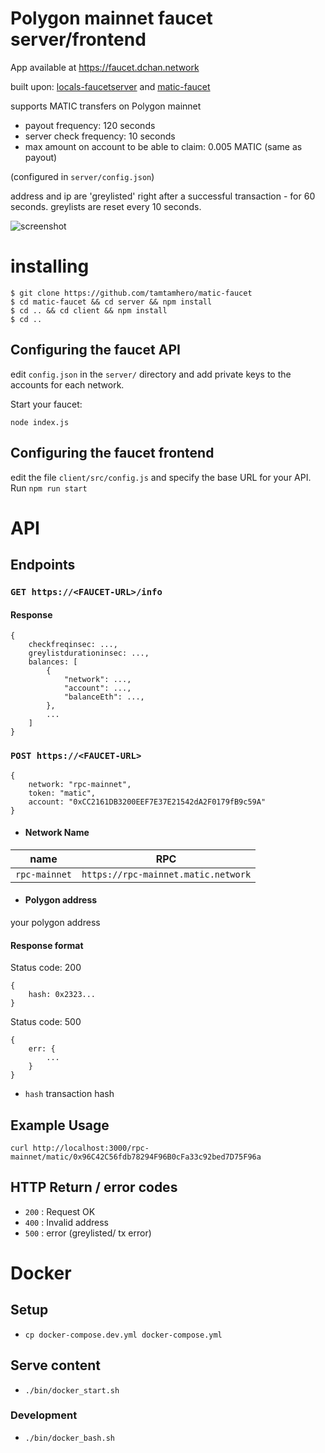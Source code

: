 # Polygon mainnet faucet server/frontend

App available at https://faucet.dchan.network

built upon: [locals-faucetserver](https://github.com/sponnet/locals-faucetserver) and [matic-faucet](https://github.com/nglglhtr/matic-faucet)

supports MATIC transfers on Polygon mainnet

- payout frequency: 120 seconds
- server check frequency: 10 seconds
- max amount on account to be able to claim: 0.005 MATIC (same as payout)

(configured in `server/config.json`)

address and ip are 'greylisted' right after a successful transaction - for 60 seconds. greylists are reset every 10 seconds.

![screenshot](screen.png)

# installing

```
$ git clone https://github.com/tamtamhero/matic-faucet
$ cd matic-faucet && cd server && npm install
$ cd .. && cd client && npm install
$ cd ..
```

## Configuring the faucet API

edit ```config.json``` in the `server/` directory and add private keys to the accounts for each network.

Start your faucet:

```
node index.js
```

## Configuring the faucet frontend

edit the file `client/src/config.js` and specify the base URL for your API. Run `npm run start`

# API

## Endpoints

### ```GET https://<FAUCET-URL>/info```

#### Response
```
{
	checkfreqinsec: ...,
	greylistdurationinsec: ...,
	balances: [
		{
			"network": ...,
			"account": ...,
			"balanceEth": ...,
		},
		...
	]
}
```

### ```POST https://<FAUCET-URL>```
```
{
	network: "rpc-mainnet",
	token: "matic",
	account: "0xCC2161DB3200EEF7E37E21542dA2F0179fB9c59A"
}
```

- #### Network Name
|name|RPC|
|---|---|
|`rpc-mainnet`|`https://rpc-mainnet.matic.network`|

- #### Polygon address
your polygon address

#### Response format
Status code: 200
```
{ 
	hash: 0x2323... 
}
```
Status code: 500
```
{
	err: {
		...
	}
}
```
* `hash` transaction hash 

## Example Usage

`curl http://localhost:3000/rpc-mainnet/matic/0x96C42C56fdb78294F96B0cFa33c92bed7D75F96a`


## HTTP Return / error codes

* `200` : Request OK
* `400` : Invalid address
* `500` : error (greylisted/ tx error)

# Docker
## Setup
* `cp docker-compose.dev.yml docker-compose.yml`

## Serve content
* `./bin/docker_start.sh`

### Development
* `./bin/docker_bash.sh`